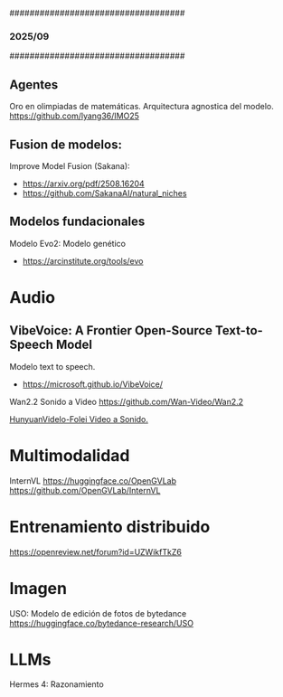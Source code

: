###################################
### 2025/09
###################################
## Agentes

Oro en olimpiadas de matemáticas. Arquitectura agnostica del modelo. 
https://github.com/lyang36/IMO25

## Fusion de modelos:

Improve Model Fusion (Sakana):
* https://arxiv.org/pdf/2508.16204
* https://github.com/SakanaAI/natural_niches


## Modelos fundacionales

Modelo Evo2: Modelo genético
* https://arcinstitute.org/tools/evo

# Audio
## VibeVoice: A Frontier Open-Source Text-to-Speech Model

Modelo text to speech.
* https://microsoft.github.io/VibeVoice/


Wan2.2 Sonido a Video
https://github.com/Wan-Video/Wan2.2


[HunyuanVidelo-Folei Video a Sonido.](https://huggingface.co/tencent/HunyuanVideo-Foley)


# Multimodalidad

InternVL
https://huggingface.co/OpenGVLab
https://github.com/OpenGVLab/InternVL




# Entrenamiento distribuido

https://openreview.net/forum?id=UZWikfTkZ6


# Imagen

USO: Modelo de edición de fotos de bytedance
https://huggingface.co/bytedance-research/USO


# LLMs

Hermes 4: Razonamiento
